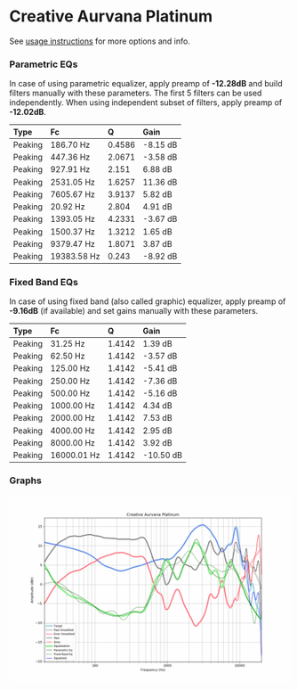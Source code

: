 # Creative Aurvana Platinum
See [usage instructions](https://github.com/jaakkopasanen/AutoEq#usage) for more options and info.

### Parametric EQs
In case of using parametric equalizer, apply preamp of **-12.28dB** and build filters manually
with these parameters. The first 5 filters can be used independently.
When using independent subset of filters, apply preamp of **-12.02dB**.

| Type    | Fc          |      Q | Gain     |
|:--------|:------------|:-------|:---------|
| Peaking | 186.70 Hz   | 0.4586 | -8.15 dB |
| Peaking | 447.36 Hz   | 2.0671 | -3.58 dB |
| Peaking | 927.91 Hz   | 2.151  | 6.88 dB  |
| Peaking | 2531.05 Hz  | 1.6257 | 11.36 dB |
| Peaking | 7605.67 Hz  | 3.9137 | 5.82 dB  |
| Peaking | 20.92 Hz    | 2.804  | 4.91 dB  |
| Peaking | 1393.05 Hz  | 4.2331 | -3.67 dB |
| Peaking | 1500.37 Hz  | 1.3212 | 1.65 dB  |
| Peaking | 9379.47 Hz  | 1.8071 | 3.87 dB  |
| Peaking | 19383.58 Hz | 0.243  | -8.92 dB |

### Fixed Band EQs
In case of using fixed band (also called graphic) equalizer, apply preamp of **-9.16dB**
(if available) and set gains manually with these parameters.

| Type    | Fc          |      Q | Gain      |
|:--------|:------------|:-------|:----------|
| Peaking | 31.25 Hz    | 1.4142 | 1.39 dB   |
| Peaking | 62.50 Hz    | 1.4142 | -3.57 dB  |
| Peaking | 125.00 Hz   | 1.4142 | -5.41 dB  |
| Peaking | 250.00 Hz   | 1.4142 | -7.36 dB  |
| Peaking | 500.00 Hz   | 1.4142 | -5.16 dB  |
| Peaking | 1000.00 Hz  | 1.4142 | 4.34 dB   |
| Peaking | 2000.00 Hz  | 1.4142 | 7.53 dB   |
| Peaking | 4000.00 Hz  | 1.4142 | 2.95 dB   |
| Peaking | 8000.00 Hz  | 1.4142 | 3.92 dB   |
| Peaking | 16000.01 Hz | 1.4142 | -10.50 dB |

### Graphs
![](./Creative%20Aurvana%20Platinum.png)